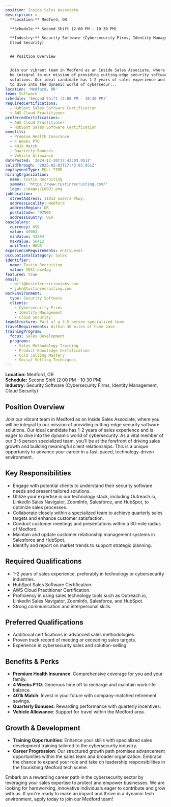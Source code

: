 ```yaml
---
position: Inside Sales Associate
description: >-
  **Location:** Medford, OR  

  **Schedule:** Second Shift (2:00 PM - 10:30 PM)  

  **Industry:** Security Software (Cybersecurity Firms, Identity Management,
  Cloud Security)  


  ## Position Overview


  Join our vibrant team in Medford as an Inside Sales Associate, where you will
  be integral to our mission of providing cutting-edge security software
  solutions. Our ideal candidate has 1-2 years of sales experience and is eager
  to dive into the dynamic world of cybersecur...
location: 'Medford, OR'
team: Software
schedule: 'Second Shift (2:00 PM - 10:30 PM)'
requiredCertifications:
  - HubSpot Sales Software Certification
  - AWS Cloud Practitioner
preferredCertifications:
  - AWS Cloud Practitioner
  - HubSpot Sales Software Certification
benefits:
  - Premium Health Insurance
  - 4 Weeks PTO
  - 401k Match
  - Quarterly Bonuses
  - Vehicle Allowance
datePosted: '2024-12-20T17:43:03.951Z'
validThrough: '2025-02-03T17:43:03.951Z'
employmentType: FULL_TIME
hiringOrganization:
  name: Tustin Recruiting
  sameAs: 'https://www.tustinrecruiting.com/'
  logo: /images/LOGO1.png
jobLocation:
  streetAddress: 11912 Sierra Pkwy.
  addressLocality: Medford
  addressRegion: OR
  postalCode: '97501'
  addressCountry: USA
baseSalary:
  currency: USD
  value: 49903
  minValue: 43394
  maxValue: 56412
  unitText: HOUR
experienceRequirements: entryLevel
occupationalCategory: Sales
identifier:
  name: Tustin Recruiting
  value: INSI-oxv4pg
featured: true
email:
  - will@bestelectricianjobs.com
  - john@tustinrecruiting.com
workEnvironment:
  type: Security Software
  clients:
    - Cybersecurity Firms
    - Identity Management
    - Cloud Security
teamStructure: Part of a 3-5 person specialized team
travelRequirements: Within 30 miles of home base
trainingProgram:
  focus: Sales Development
  programs:
    - Sales Methodology Training
    - Product Knowledge Certification
    - Cold Calling Mastery
    - Social Selling Techniques
---
```



**Location:** Medford, OR  
**Schedule:** Second Shift (2:00 PM - 10:30 PM)  
**Industry:** Security Software (Cybersecurity Firms, Identity Management, Cloud Security)  

## Position Overview

Join our vibrant team in Medford as an Inside Sales Associate, where you will be integral to our mission of providing cutting-edge security software solutions. Our ideal candidate has 1-2 years of sales experience and is eager to dive into the dynamic world of cybersecurity. As a vital member of our 3-5 person specialized team, you'll be at the forefront of driving sales growth and building meaningful client relationships. This is a unique opportunity to advance your career in a fast-paced, technology-driven environment.

## Key Responsibilities

- Engage with potential clients to understand their security software needs and present tailored solutions.
- Utilize your expertise in our technology stack, including Outreach.io, LinkedIn Sales Navigator, ZoomInfo, Salesforce, and HubSpot, to optimize sales processes.
- Collaborate closely within a specialized team to achieve quarterly sales targets and enhance customer satisfaction.
- Conduct customer meetings and presentations within a 30-mile radius of Medford.
- Maintain and update customer relationship management systems in Salesforce and HubSpot.
- Identify and report on market trends to support strategic planning.

## Required Qualifications

- 1-2 years of sales experience, preferably in technology or cybersecurity industries.
- HubSpot Sales Software Certification.
- AWS Cloud Practitioner Certification.
- Proficiency in using sales technology tools such as Outreach.io, LinkedIn Sales Navigator, ZoomInfo, Salesforce, and HubSpot.
- Strong communication and interpersonal skills.

## Preferred Qualifications

- Additional certifications in advanced sales methodologies.
- Proven track record of meeting or exceeding sales targets.
- Experience in cybersecurity sales and solution-selling.

## Benefits & Perks

- **Premium Health Insurance**: Comprehensive coverage for you and your family.
- **4 Weeks PTO**: Generous time off to recharge and maintain work-life balance.
- **401k Match**: Invest in your future with company-matched retirement savings.
- **Quarterly Bonuses**: Rewarding performance with quarterly incentives.
- **Vehicle Allowance**: Support for travel within the Medford area.

## Growth & Development

- **Training Opportunities**: Enhance your skills with specialized sales development training tailored to the cybersecurity industry.
- **Career Progression**: Our structured growth path promises advancement opportunities within the sales team and broader organization. Embrace the chance to expand your role and take on leadership responsibilities in the flourishing Medford tech scene.

Embark on a rewarding career path in the cybersecurity sector by leveraging your sales expertise to protect and empower businesses. We are looking for hardworking, innovative individuals eager to contribute and grow with us. If you're ready to make an impact and thrive in a dynamic tech environment, apply today to join our Medford team!
